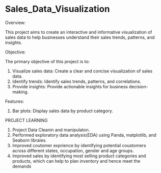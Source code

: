 # Sales_Data_Visualization

Overview:

This project aims to create an interactive and informative visualization of sales data to help businesses understand their sales trends, patterns, and insights.

Objective:

The primary objective of this project is to:

1. Visualize sales data: Create a clear and concise visualization of sales data.
2. Identify trends: Identify sales trends, patterns, and correlations.
3. Provide insights: Provide actionable insights for business decision-making.

Features:

1. Bar plots: Display sales data by product category.

PROJECT LEARNING 

1. Project Data Cleanin and manipulaton.
2. Performed exploratory data analysis(EDA) using Panda, matplotlib, and Seaborn libraies.
3. Improved coutomer exprience by identifying potential coustomers across different states, occupation, gender and age groups.
4. Improved sales by identifying most selling product categories and products, which can help to plan inventory and hence meet the demands
